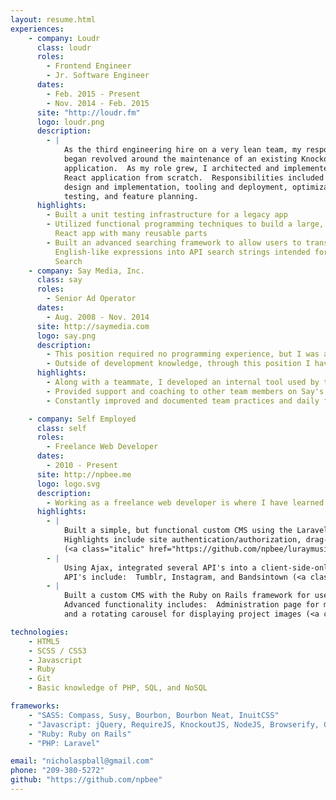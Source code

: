 ```yaml
---
layout: resume.html
experiences:
    - company: Loudr
      class: loudr
      roles: 
        - Frontend Engineer
        - Jr. Software Engineer
      dates: 
        - Feb. 2015 - Present
        - Nov. 2014 - Feb. 2015
      site: "http://loudr.fm"
      logo: loudr.png
      description:
        - |
            As the third engineering hire on a very lean team, my responsibilities 
            began revolved around the maintenance of an existing KnockoutJS
            application.  As my role grew, I architected and implemented a large
            React application from scratch.  Responsibilities included framework
            design and implementation, tooling and deployment, optimization,
            testing, and feature planning.
      highlights:
        - Built a unit testing infrastructure for a legacy app
        - Utilized functional programming techniques to build a large, complex
          React app with many reusable parts
        - Built an advanced searching framework to allow users to transform
          English-like expressions into API search strings intended for Elastic
          Search
    - company: Say Media, Inc.
      class: say
      roles: 
        - Senior Ad Operator
      dates: 
        - Aug. 2008 - Nov. 2014
      site: http://saymedia.com
      logo: say.png
      description: 
        - This position required no programming experience, but I was able to incorporate productive development aspects on my own accord.  Throughout my time, I evolved the position into one that provided go-to support for our advanced Javascript functionality, simple Javascript modules for daily use, and debugging of partner sites.
        - Outside of development knowledge, through this position I have attained several years of experience working simultaneously with multiple teams, coaching and mentoring junior teammates, and communicating in a client-facing manner.
      highlights:
        - Along with a teammate, I developed an internal tool used by the entire company for daily data analysis.
        - Provided support and coaching to other team members on Say's more advanced Javascript technology.  
        - Constantly improved and documented team practices and daily functions.

    - company: Self Employed
      class: self
      roles: 
        - Freelance Web Developer
      dates: 
        - 2010 - Present
      site: http://npbee.me
      logo: logo.svg
      description:
        - Working as a freelance web developer is where I have learned the bulk of my development knowledge.  Beginning with basic HTML and CSS, I have since advanced to fluency in SCSS and Javascript as well as beginning aptitude in Ruby, PHP and SQL.  I've worked with both client-side and server-side apps.
      highlights:
        - |
            Built a simple, but functional custom CMS using the Laravel PHP framework.  
            Highlights include site authentication/authorization, drag-and-drop image manipulation, and a custom Soundcloud integration. 
            (<a class="italic" href="https://github.com/npbee/luraymusic.com">Link</a>)
        - |
            Using Ajax, integrated several API's into a client-side-only app.  
            API's include:  Tumblr, Instagram, and Bandsintown (<a class="italic" href="https://github.com/npbee/scarey.org">Link</a>)
        - |
            Built a custom CMS with the Ruby on Rails framework for use as a personal blog and portfolio.  
            Advanced functionality includes:  Administration page for manipulating posts and projects, Markdown support for posts with real-time preview, 
            and a rotating carousel for displaying project images (<a class="italic" href="https://github.com/npbee/npb">Link</a>)

technologies:
    - HTML5
    - SCSS / CSS3
    - Javascript
    - Ruby
    - Git
    - Basic knowledge of PHP, SQL, and NoSQL

frameworks:
    - "SASS: Compass, Susy, Bourbon, Bourbon Neat, InuitCSS"
    - "Javascript: jQuery, RequireJS, KnockoutJS, NodeJS, Browserify, Gulp, Mocha, Chai, React"
    - "Ruby: Ruby on Rails"
    - "PHP: Laravel"

email: "nicholaspball@gmail.com"
phone: "209-380-5272"
github: "https://github.com/npbee"
---
```

